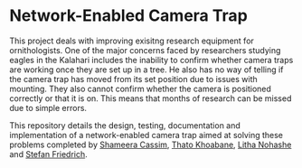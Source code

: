 # Network-Enabled Camera Trap
This project deals with improving exisitng research equipment for ornithologists. One of the major concerns faced by researchers studying eagles in the Kalahari includes the inability to confirm whether camera traps are working once they are set up in a tree. He also has no way of telling if the camera trap has moved from its set position due to issues with mounting. They also cannot confirm whether the camera is positioned correctly or that it is on. This means that months of research can be missed due to simple errors.

This repository details the design, testing, documentation and implementation of a network-enabled camera trap aimed at solving these problems completed by [Shameera Cassim](https://github.com/ShameeraC), [Thato Khoabane](https://github.com/), [Litha Nohashe](https://github.com/) and [Stefan Friedrich](https://github.com/).
